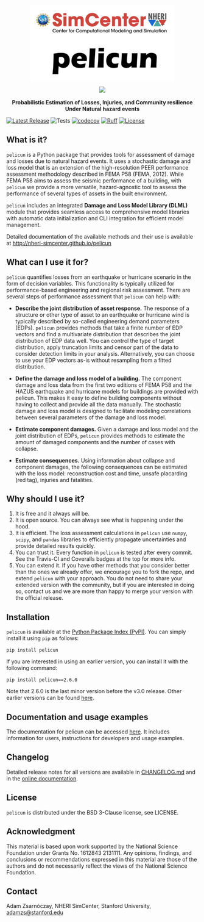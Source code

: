 <p align="center">
	<img src="https://raw.githubusercontent.com/NHERI-SimCenter/pelicun/master/doc/source/_static/pelicun-Logo-white.png"
		alt="pelicun" align="middle" height="200"/>
</p>

<p align="center">
	<a href="https://doi.org/10.5281/zenodo.2558558", alt="DOI">
		<img src="https://zenodo.org/badge/DOI/10.5281/zenodo.2558558.svg" /></a>
</p>

<p align="center">
	<b>Probabilistic Estimation of Losses, Injuries, and Community resilience Under Natural hazard events</b>
</p>

[![Latest Release](https://img.shields.io/github/v/release/NHERI-SimCenter/pelicun?color=blue&label=Latest%20Release)](https://github.com/NHERI-SimCenter/pelicun/releases/latest)
![Tests](https://github.com/NHERI-SimCenter/pelicun/actions/workflows/tests.yml/badge.svg)
[![codecov](https://codecov.io/github/NHERI-SimCenter/pelicun/branch/master/graph/badge.svg?token=W79M5FGOCG)](https://codecov.io/github/NHERI-SimCenter/pelicun/tree/master)
[![Ruff](https://img.shields.io/badge/ruff-linted-blue)](https://img.shields.io/badge/ruff-linted-blue)
[![License](https://img.shields.io/badge/License-BSD%203--Clause-blue)](https://raw.githubusercontent.com/NHERI-SimCenter/pelicun/master/LICENSE)

## What is it?

`pelicun` is a Python package that provides tools for assessment of damage and losses due to natural hazard events. It uses a stochastic damage and loss model that is an extension of the high-resolution PEER performance assessment methodology described in FEMA P58 (FEMA, 2012). While FEMA P58 aims to assess the seismic performance of a building, with `pelicun` we provide a more versatile, hazard-agnostic tool to assess the performance of several types of assets in the built environment.

`pelicun` includes an integrated **Damage and Loss Model Library (DLML)** module that provides seamless access to comprehensive model libraries with automatic data initialization and CLI integration for efficient model management.

Detailed documentation of the available methods and their use is available at http://nheri-simcenter.github.io/pelicun

## What can I use it for?

`pelicun` quantifies losses from an earthquake or hurricane scenario in the form of decision variables. This functionality is typically utilized for performance-based engineering and regional risk assessment. There are several steps of performance assessment that `pelicun` can help with:

- **Describe the joint distribution of asset response.** The response of a structure or other type of asset to an earthquake or hurricane wind is typically described by so-called engineering demand parameters (EDPs). `pelicun` provides methods that take a finite number of EDP vectors and find a multivariate distribution that describes the joint distribution of EDP data well. You can control the type of target distribution, apply truncation limits and censor part of the data to consider detection limits in your analysis. Alternatively, you can choose to use your EDP vectors as-is without resampling from a fitted distribution.

- **Define the damage and loss model of a building.** The component damage and loss data from the first two editions of FEMA P58 and the HAZUS earthquake and hurricane models for buildings are provided with pelicun. This makes it easy to define building components without having to collect and provide all the data manually. The stochastic damage and loss model is designed to facilitate modeling correlations between several parameters of the damage and loss model.

- **Estimate component damages.** Given a damage and loss model and the joint distribution of EDPs, `pelicun` provides methods to estimate the amount of damaged components and the number of cases with collapse.

- **Estimate consequences.** Using information about collapse and component damages, the following consequences can be estimated with the loss model: reconstruction cost and time, unsafe placarding (red tag), injuries and fatalities.

## Why should I use it?

1. It is free and it always will be.
2. It is open source. You can always see what is happening under the hood.
3. It is efficient. The loss assessment calculations in `pelicun` use `numpy`, `scipy`, and `pandas` libraries to efficiently propagate uncertainties and provide detailed results quickly.
4. You can trust it. Every function in `pelicun` is tested after every commit. See the Travis-CI and Coveralls badges at the top for more info.
5. You can extend it. If you have other methods that you consider better than the ones we already offer, we encourage you to fork the repo, and extend `pelicun` with your approach. You do not need to share your extended version with the community, but if you are interested in doing so, contact us and we are more than happy to merge your version with the official release.

## Installation

`pelicun` is available at the [Python Package Index (PyPI)](https://pypi.org/project/pelicun/). You can simply install it using `pip` as follows:

```shell
pip install pelicun
```

If you are interested in using an earlier version, you can install it with the following command: 

```shell
pip install pelicun==2.6.0
```

Note that 2.6.0 is the last minor version before the v3.0 release. Other earlier versions can be found [here](https://pypi.org/project/pelicun/#history).

## Documentation and usage examples

The documentation for pelicun can be accessed [here](https://NHERI-SimCenter.github.io/pelicun/).
It includes information for users, instructions for developers and usage examples.

## Changelog

Detailed release notes for all versions are available in [CHANGELOG.md](CHANGELOG.md) and in the [online documentation](https://nheri-simcenter.github.io/pelicun/release_notes/index.html).

## License

`pelicun` is distributed under the BSD 3-Clause license, see LICENSE.

## Acknowledgment

This material is based upon work supported by the National Science Foundation under Grants No. 1612843 2131111. Any opinions, findings, and conclusions or recommendations expressed in this material are those of the authors and do not necessarily reflect the views of the National Science Foundation.

## Contact

Adam Zsarnóczay, NHERI SimCenter, Stanford University, adamzs@stanford.edu
